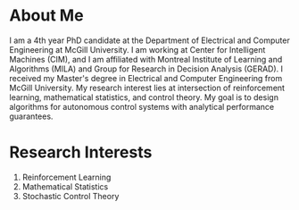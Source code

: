 
About Me
======
I am a 4th year PhD candidate at the Department of Electrical and Computer Engineering at McGill University. I am working at Center for Intelligent Machines (CIM), and I am affiliated with Montreal Institute of Learning and Algorithms (MILA) and Group for Research in Decision Analysis (GERAD). I received my Master's degree in Electrical and Computer Engineering from McGill University. My research interest lies at intersection of reinforcement learning, mathematical statistics, and control theory. My goal is to design algorithms for autonomous control systems with analytical performance guarantees.    

Research Interests
======
1. Reinforcement Learning 
2. Mathematical Statistics 
3. Stochastic Control Theory 


